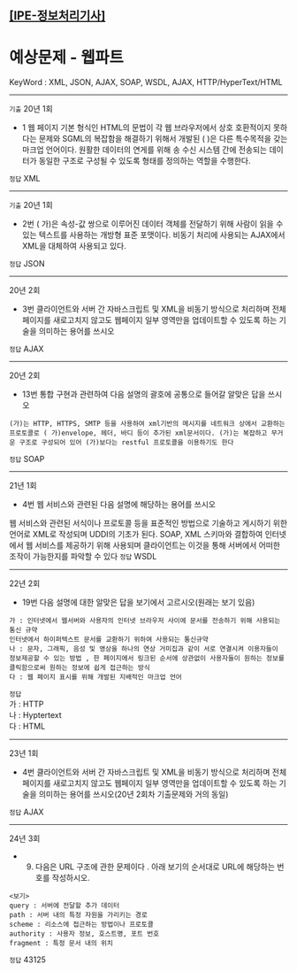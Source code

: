 [[IPE-정보처리기사]](https://github.com/JaceKim-TheAL/D2501_Notes/tree/main/Q-Net/IPE)
---

# 예상문제 - 웹파트

KeyWord : 
XML, 
JSON, 
AJAX, 
SOAP, 
WSDL, 
AJAX, 
HTTP/HyperText/HTML

---
`기출` 20년 1회 
- 1 웹 페이지 기본 형식인 HTML의 문법이 각 웹 브라우저에서 상호 호환적이지 못하다는 문제와 SGML의 복잡함을 해결하기 위해서 개발된 ( )은 다른 특수목적을 갖는 마크업 언어이다. 원활한 데이터의 연게를 위해 송 수신 시스템 간에 전송되는 데이터가 동일한 구조로 구성될 수 있도록 형태를 정의하는 역할을 수행한다.

`정답`  XML

---
`기출` 20년 1회
- 2번 ( 가)은 속성-값 쌍으로 이루어진 데이터 객체를 전달하기 위해 사람이 읽을 수 있는 텍스트를 사용하는 개방형 표준 포맷이다. 비동기 처리에 사용되는 AJAX에서 XML을 대체하여 사용되고 있다.

`정답`  JSON

---
20년 2회
- 3번 클라이언트와 서버 간 자바스크립트 및 XML을 비동기 방식으로 처리하며 전체 페이지를 새로고치지 않고도 웹페이지 일부 영역만을 업데이트할 수 있도록 하는 기술을 의미하는 용어를 쓰시오

`정답`  AJAX

---
20년 2회
- 13번 통합 구현과 관련하여 다음 설명의 괄호에 공통으로 들어갈 알맞은 답을 쓰시오
```
(가)는 HTTP, HTTPS, SMTP 등을 사용하여 xml기반의 메시지를 네트워크 상에서 교환하는 프로토콜로 ( 가)envelope, 헤더, 바디 등이 추가된 xml문서이다. (가)는 복잡하고 무거운 구조로 구성되어 있어 (가)보다는 restful 프로토콜을 이용하기도 한다
```

`정답`  SOAP

---
21년 1회

- 4번 웹 서비스와 관련된 다음 설명에 해당하는 용어를 쓰시오

웹 서비스와 관련된 서식이나 프로토콜 등을 표준적인 방법으로 기술하고 게시하기 위한 언어로 XML로 작성되며 UDDI의 기초가 된다. SOAP, XML 스키마와 결합하여 인터넷에서 웹 서비스를 제공하기 위해 사용되며 클라이언트는 이것을 통해 서버에서 어떠한 조작이 가능한지를 파악할 수 있다
`정답`  WSDL

---
22년 2회

- 19번 다음 설명에 대한 알맞은 답을 보기에서 고르시오(원래는 보기 있음)
```
가 : 인터넷에서 웹서버와 사용자의 인터넷 브라우저 사이에 문서를 전송하기 위해 사용되는 통신 규약
인터넷에서 하이퍼텍스트 문서를 교환하기 위하여 사용되는 통신규약
나 : 문자, 그래픽, 음성 및 영상을 하나의 연상 거미집과 같이 서로 연결시켜 이용자들이 정보제공할 수 있는 방법 , 한 페이지에서 링크된 순서에 상관없이 사용자들이 원하는 정보를 클릭함으로써 원하는 정보에 쉽게 접근하는 방식
다 : 웹 페이지 표시를 위해 개발된 지배적인 마크업 언어
```

`정답`  <br/>
가 : HTTP <br/>
나 : Hyptertext <br/>
다 : HTML <br/>

---
23년 1회

- 4번 클라이언트와 서버 간 자바스크립트 및 XML을 비동기 방식으로 처리하며 전체 페이지를 새로고치지 않고도 웹페이지 일부 영역만을 업데이트할 수 있도록 하는 기술을 의미하는 용어를 쓰시오(20년 2회차 기출문제와 거의 동일)

`정답`  AJAX

---
24년 3회

- 9. 다음은 URL 구조에 관한 문제이다 . 아래  보기의 순서대로 URL에 해당하는 번호를 작성하시오.
```
<보기>
query : 서버에 전달할 추가 데이터
path : 서버 내의 특정 자원을 가리키는 경로
scheme : 리소스에 접근하는 방법이나 프로토콜
authority : 사용자 정보, 호스트명, 포트 번호
fragment : 특정 문서 내의 위치
```

`정답` 43125

<!--
### 
`기출` ♥️
- 

`정답` 
<br/>
<hr style="height: 2px; background-color: gray; border: none; width: 80%;">

---
-->
